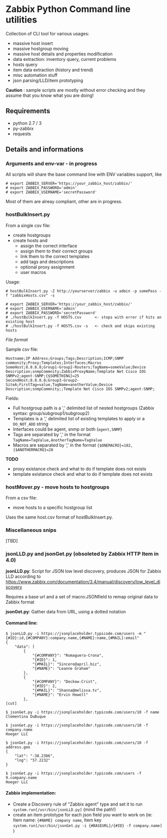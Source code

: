 # Zabbix Python Command line utilities

Collection of CLI tool for various usages:

- massive host insert
- massive hostgroup moving
- massive host details and properties modification
- data extraction: inventory query, current problems
- hosts query
- item data extraction (history and trend)
- misc automation stuff
- json parsing/LLD/item prototyping

**Caution** : sample scripts are mostly without error checking and they assume that you know what you are doing!

## Requirements

- python 2.7 / 3
- py-zabbix
- requests

## Details and informations

### Arguments and env-var - in progress

All scripts will share the base command line with ENV variables support, like

```
# export ZABBIX_SERVER='https://your_zabbix_host/zabbix/'
# export ZABBIX_PASSWORD='admin'
# export ZABBIX_USERNAME='secretPassword'
```

Most of them are alreay compliant, other are in progress.

### hostBulkInsert.py

From a single csv file:

- create hostgroups
- create hosts and
  - assign the correct interface
  - assign them to their correct groups
  - link them to the correct templates
  - add tags and descriptions
  - optional proxy assignment
  - user macros

Usage:

```
# hostBulkInsert.py -Z http://yourserver/zabbix -u admin -p somePass -f "zabbixHosts.csv" -s

# export ZABBIX_SERVER='https://your_zabbix_host/zabbix/'
# export ZABBIX_USERNAME='admin'
# export ZABBIX_PASSWORD='secretPassword'
# ./hostBulkInsert.py -f HOSTS.csv      <- stops with error if hits an existing host
# ./hostBulkInsert.py -f HOSTS.csv -s   <- check and skips existing hosts

```

_File format_

Sample csv file:

```
Hostname;IP Address;Groups;Tags;Description;ICMP;SNMP community;Proxy;Templates;Interfaces;Macros
SomeHost;8.8.8.8;Group1-Group2-Routers;TagName=someValue;Device Description;snmpCommnity;ZabbixProxyName;Template Net Cisco IOS SNMPv2;agent-SNMP;{$SOMETHING}=25
SecondHost;8.8.8.8;Group3-Group2-SiteA;FirstTag=value,TagName=anotherValue;Device Description;snmpCommnity;;Template Net Cisco IOS SNMPv2;agent-SNMP;
```

Fields:

- Full hostgroup path is a ',' delimited list of nested hostgroups (Zabbix syntax: group/subgroup1/subgroup2)
- Templates is a ',' delimited list of existing templates to apply or a `DO_NOT_ADD` string
- Interfaces could be agent, snmp or both (`agent,SNMP`)
- Tags are separated by ',' in the format `TagName=TagValue,AnotherTagName=TagValue`
- Macros are separated by ',' in the format `{$ONEMACRO}=102,{$ANOTHERMACRO}=28`

**TODO**

- proxy existance check and what to do if template does not exists
- template existance check and what to do if template does not exists

### hostMover.py - move hosts to hostgroups

From a csv file:

- move hosts to a specific hostgroup list

Uses the same host.csv format of hostBulkInsert.py.

### Miscellaneous snips

[TBD]

### jsonLLD.py and jsonGet.py (obsoleted by Zabbix HTTP Item in 4.0)

**jsonLLD.py**: Script for JSON low level discovery, produces JSON for Zabbix LLD according to https://www.zabbix.com/documentation/3.4/manual/discovery/low_level_discovery

Requires a base url and a set of macro:JSONfield to remap original data to Zabbix format

**jsonGet.py**: Gather data from URL, using a dotted notation

#### Command line:

```
$ jsonLLD.py -i https://jsonplaceholder.typicode.com/users -m "{#ID}:id,{#COMPANY}:company.name,{#NAME}:name,{#MAIL}:email"
{
    "data": [
        {
            "{#COMPANY}": "Romaguera-Crona",
            "{#ID}": 1,
            "{#MAIL}": "Sincere@april.biz",
            "{#NAME}": "Leanne Graham"
        },
        {
            "{#COMPANY}": "Deckow-Crist",
            "{#ID}": 2,
            "{#MAIL}": "Shanna@melissa.tv",
            "{#NAME}": "Ervin Howell"
        },
[cut]
```

```
$ jsonGet.py -i https://jsonplaceholder.typicode.com/users/10 -f name
Clementina DuBuque

$ jsonGet.py -i https://jsonplaceholder.typicode.com/users/10 -f company.name
Hoeger LLC

$ jsonGet.py -i https://jsonplaceholder.typicode.com/users/10 -f address.geo
{
    "lat": "-38.2386",
    "lng": "57.2232"
}

$ jsonGet.py -i https://jsonplaceholder.typicode.com/users -f 9.company.name
Hoeger LLC

```

#### Zabbix implementation:

- Create a Discovery rule of "Zabbix agent" type and set it to run `system.run[/usr/bin/jsonLLD.py]` (mind the path!)
- create an item prototype for each json field you want to work on (ie: Item name: `{#NAME} company name`, Item key `system.run[/usr/bin/jsonGet.py -i {#BASEURL}/{#ID} -f company.name]` )
